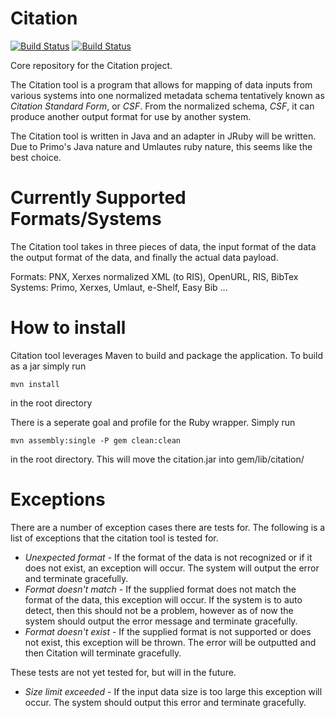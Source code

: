 Citation
==========
[![Build Status](http://jenkins1.bobst.nyu.edu/job/Citation/badge/icon)](http://jenkins1.bobst.nyu.edu/job/Citation/) [![Build Status](https://secure.travis-ci.org/NYULibraries/citation.png)](http://travis-ci.org/NYULibraries/citation)

Core repository for the Citation project.

The Citation tool is a program that allows for mapping of data inputs from various systems into one normalized metadata schema
tentatively known as *Citation Standard Form*, or *CSF*. From the normalized schema, *CSF*, it can produce another output
format for use by another system.

The Citation tool is written in Java and an adapter in JRuby will be written. Due to Primo's Java nature and Umlautes ruby nature, this seems like the best choice.

Currently Supported Formats/Systems
===================================
The Citation tool takes in three pieces of data, the input format of the data the output format of the data, and finally the actual data payload. 

Formats: PNX, Xerxes normalized XML (to RIS), OpenURL, RIS, BibTex
Systems: Primo, Xerxes, Umlaut, e-Shelf, Easy Bib ...

How to install
==============
Citation tool leverages Maven to build and package the application. To build as a jar simply run

	mvn install

in the root directory

There is a seperate goal and profile for the Ruby wrapper. Simply run

	mvn assembly:single -P gem clean:clean

in the root directory. This will move the citation.jar into gem/lib/citation/

Exceptions
==========
There are a number of exception cases there are tests for. The following is a list of exceptions that the citation tool is
tested for.
- *Unexpected format* - If the format of the data is not recognized or if it does not exist, an exception will occur. The system will output the error and terminate gracefully.
- *Format doesn't match* - If the supplied format does not match the format of the data, this exception will occur. If the system is to auto detect, then this should not be a problem, however as of now the system should output the error message and terminate gracefully.
- *Format doesn't exist* - If the supplied format is not supported or does not exist, this exception will be thrown. The error will be outputted and then Citation will terminate gracefully.

These tests are not yet tested for, but will in the future.
- *Size limit exceeded* - If the input data size is too large this exception will occur. The system should output this error and
						terminate gracefully.

